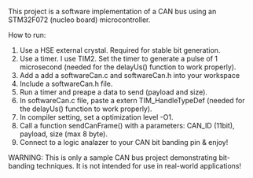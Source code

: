 This project is a software implementation of a CAN bus using an STM32F072 (nucleo board) microcontroller. 

How to run:
1) Use a HSE external crystal. Required for stable bit generation.
2) Use a timer. I use TIM2. Set the timer to generate a pulse of 1 microsecond (needed for the delayUs() function to work properly).
3) Add a add a softwareCan.c and softwareCan.h into your workspace
4) Include a softwareCan.h file.
5) Run a timer and preape a data to send (payload and size).
6) In softwareCan.c file, paste a extern TIM_HandleTypeDef (needed for the delayUs() function to work properly).
7) In compiler setting, set a optimization level -O1.
8) Call a function sendCanFrame() with a parameters: CAN_ID (11bit), payload, size (max 8 byte).
9) Connect to a logic analazer to your CAN bit banding pin & enjoy!

WARNING: This is only a sample CAN bus project demonstrating bit-banding techniques. It is not intended for use in real-world applications!
